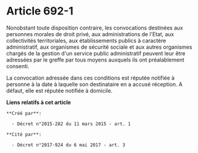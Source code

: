 # Article 692-1

Nonobstant toute disposition contraire, les convocations destinées aux personnes morales de droit privé, aux administrations
de l'Etat, aux collectivités territoriales, aux établissements publics à caractère administratif, aux organismes de sécurité
sociale et aux autres organismes chargés de la gestion d'un service public administratif peuvent leur être adressées par le
greffe par tous moyens auxquels ils ont préalablement consenti.

La convocation adressée dans ces conditions est réputée notifiée à personne à la date à laquelle son destinataire en a accusé
réception. A défaut, elle est réputée notifiée à domicile.

**Liens relatifs à cet article**

	**Créé par**:

	  - Décret n°2015-282 du 11 mars 2015 - art. 1

	**Cité par**:

	  - Décret n°2017-924 du 6 mai 2017 - art. 3
